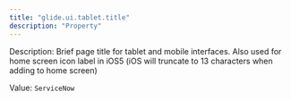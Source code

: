 ```yaml
---
title: "glide.ui.tablet.title"
description: "Property"
---
```


Description: Brief page title for tablet and mobile interfaces. Also used for home screen icon label in iOS5 (iOS will truncate to 13 characters when adding to home screen)

Value: `ServiceNow`